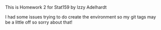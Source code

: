 This is Homework 2 for Stat159 by Izzy Adelhardt

I had some issues trying to do create the environment so my git tags may be a little off so sorry about that!